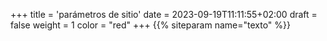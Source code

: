 +++
title = 'parámetros de sitio'
date = 2023-09-19T11:11:55+02:00
draft = false
weight = 1
color = "red"
+++
{{% siteparam name="texto" %}}
